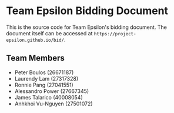 Team Epsilon Bidding Document
=============================

This is the source code for Team Epsilon's bidding document. The document itself
can be accessed at `https://project-epsilon.github.io/bid/`.

Team Members
------------
- Peter Boulos      (26671187)
- Laurendy Lam      (27317328)
- Ronnie Pang       (27041551)
- Alessandro Power  (27667345)
- James Talarico    (40008054)
- Anhkhoi Vu-Nguyen (27501072)
